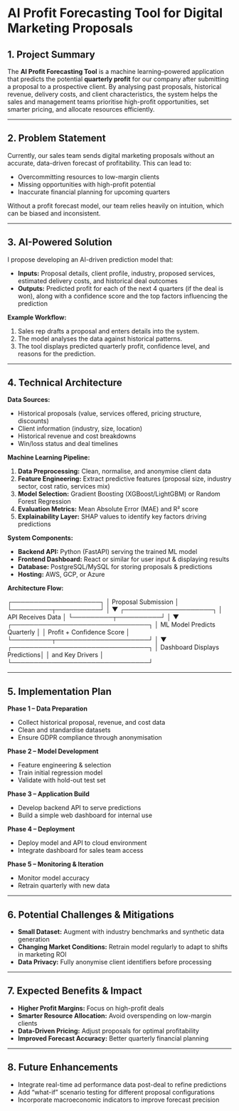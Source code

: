 # AI Profit Forecasting Tool for Digital Marketing Proposals

## 1. Project Summary
The **AI Profit Forecasting Tool** is a machine learning–powered application that predicts the potential **quarterly profit** for our company after submitting a proposal to a prospective client. By analysing past proposals, historical revenue, delivery costs, and client characteristics, the system helps the sales and management teams prioritise high-profit opportunities, set smarter pricing, and allocate resources efficiently.

---

## 2. Problem Statement
Currently, our sales team sends digital marketing proposals without an accurate, data-driven forecast of profitability. This can lead to:
- Overcommitting resources to low-margin clients
- Missing opportunities with high-profit potential
- Inaccurate financial planning for upcoming quarters

Without a profit forecast model, our team relies heavily on intuition, which can be biased and inconsistent.

---

## 3. AI-Powered Solution
I propose developing an AI-driven prediction model that:
- **Inputs:** Proposal details, client profile, industry, proposed services, estimated delivery costs, and historical deal outcomes
- **Outputs:** Predicted profit for each of the next 4 quarters (if the deal is won), along with a confidence score and the top factors influencing the prediction

**Example Workflow:**
1. Sales rep drafts a proposal and enters details into the system.
2. The model analyses the data against historical patterns.
3. The tool displays predicted quarterly profit, confidence level, and reasons for the prediction.

---

## 4. Technical Architecture

**Data Sources:**
- Historical proposals (value, services offered, pricing structure, discounts)
- Client information (industry, size, location)
- Historical revenue and cost breakdowns
- Win/loss status and deal timelines

**Machine Learning Pipeline:**
1. **Data Preprocessing:** Clean, normalise, and anonymise client data
2. **Feature Engineering:** Extract predictive features (proposal size, industry sector, cost ratio, services mix)
3. **Model Selection:** Gradient Boosting (XGBoost/LightGBM) or Random Forest Regression
4. **Evaluation Metrics:** Mean Absolute Error (MAE) and R² score
5. **Explainability Layer:** SHAP values to identify key factors driving predictions

**System Components:**
- **Backend API:** Python (FastAPI) serving the trained ML model
- **Frontend Dashboard:** React or similar for user input & displaying results
- **Database:** PostgreSQL/MySQL for storing proposals & predictions
- **Hosting:** AWS, GCP, or Azure

**Architecture Flow:**

┌────────────────────┐
│ Proposal Submission │
└─────────┬──────────┘
          │
          ▼
┌────────────────────┐
│ API Receives Data  │
└─────────┬──────────┘
          │
          ▼
┌───────────────────────────────┐
│ ML Model Predicts Quarterly   │
│ Profit + Confidence Score     │
└─────────┬─────────────────────┘
          │
          ▼
┌───────────────────────────────┐
│ Dashboard Displays Predictions│
│ and Key Drivers               │
└───────────────────────────────┘


---

## 5. Implementation Plan

**Phase 1 – Data Preparation**
- Collect historical proposal, revenue, and cost data
- Clean and standardise datasets
- Ensure GDPR compliance through anonymisation

**Phase 2 – Model Development**
- Feature engineering & selection
- Train initial regression model
- Validate with hold-out test set

**Phase 3 – Application Build**
- Develop backend API to serve predictions
- Build a simple web dashboard for internal use

**Phase 4 – Deployment**
- Deploy model and API to cloud environment
- Integrate dashboard for sales team access

**Phase 5 – Monitoring & Iteration**
- Monitor model accuracy
- Retrain quarterly with new data

---

## 6. Potential Challenges & Mitigations
- **Small Dataset:** Augment with industry benchmarks and synthetic data generation
- **Changing Market Conditions:** Retrain model regularly to adapt to shifts in marketing ROI
- **Data Privacy:** Fully anonymise client identifiers before processing

---

## 7. Expected Benefits & Impact
- **Higher Profit Margins:** Focus on high-profit deals
- **Smarter Resource Allocation:** Avoid overspending on low-margin clients
- **Data-Driven Pricing:** Adjust proposals for optimal profitability
- **Improved Forecast Accuracy:** Better quarterly financial planning

---

## 8. Future Enhancements
- Integrate real-time ad performance data post-deal to refine predictions
- Add “what-if” scenario testing for different proposal configurations
- Incorporate macroeconomic indicators to improve forecast precision

